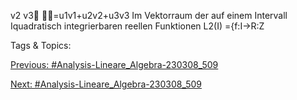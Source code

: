 v2
v3
=u1v1+u2v2+u3v3
Im Vektorraum der auf einem Intervall Iquadratisch integrierbaren reellen Funktionen
L2(I) ={f:I→R:Z

   Tags & Topics:
   

[Previous: #Analysis-Lineare_Algebra-230308_509](Analysis-Lineare_Algebra-230308_509.md)

[Next: #Analysis-Lineare_Algebra-230308_509](Analysis-Lineare_Algebra-230308_509.md)
